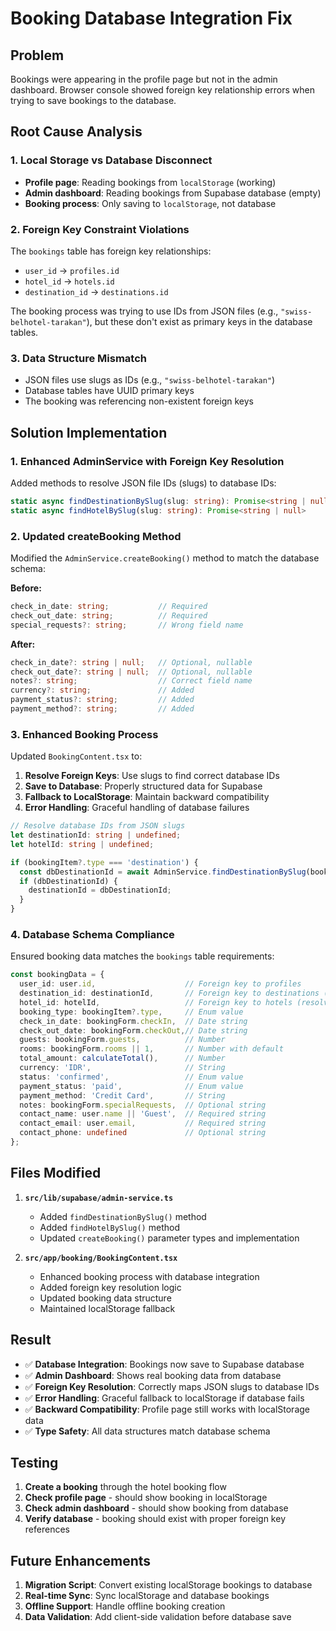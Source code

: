 # Booking Database Integration Fix

## Problem
Bookings were appearing in the profile page but not in the admin dashboard. Browser console showed foreign key relationship errors when trying to save bookings to the database.

## Root Cause Analysis

### 1. **Local Storage vs Database Disconnect**
- **Profile page**: Reading bookings from `localStorage` (working)
- **Admin dashboard**: Reading bookings from Supabase database (empty)
- **Booking process**: Only saving to `localStorage`, not database

### 2. **Foreign Key Constraint Violations**
The `bookings` table has foreign key relationships:
- `user_id` → `profiles.id`
- `hotel_id` → `hotels.id` 
- `destination_id` → `destinations.id`

The booking process was trying to use IDs from JSON files (e.g., `"swiss-belhotel-tarakan"`), but these don't exist as primary keys in the database tables.

### 3. **Data Structure Mismatch**
- JSON files use slugs as IDs (e.g., `"swiss-belhotel-tarakan"`)
- Database tables have UUID primary keys
- The booking was referencing non-existent foreign keys

## Solution Implementation

### 1. **Enhanced AdminService with Foreign Key Resolution**
Added methods to resolve JSON file IDs (slugs) to database IDs:

```typescript
static async findDestinationBySlug(slug: string): Promise<string | null>
static async findHotelBySlug(slug: string): Promise<string | null>
```

### 2. **Updated createBooking Method**
Modified the `AdminService.createBooking()` method to match the database schema:

**Before:**
```typescript
check_in_date: string;           // Required
check_out_date: string;          // Required
special_requests?: string;       // Wrong field name
```

**After:**
```typescript
check_in_date?: string | null;   // Optional, nullable
check_out_date?: string | null;  // Optional, nullable
notes?: string;                  // Correct field name
currency?: string;               // Added
payment_status?: string;         // Added
payment_method?: string;         // Added
```

### 3. **Enhanced Booking Process**
Updated `BookingContent.tsx` to:

1. **Resolve Foreign Keys**: Use slugs to find correct database IDs
2. **Save to Database**: Properly structured data for Supabase
3. **Fallback to LocalStorage**: Maintain backward compatibility
4. **Error Handling**: Graceful handling of database failures

```typescript
// Resolve database IDs from JSON slugs
let destinationId: string | undefined;
let hotelId: string | undefined;

if (bookingItem?.type === 'destination') {
  const dbDestinationId = await AdminService.findDestinationBySlug(bookingItem.id);
  if (dbDestinationId) {
    destinationId = dbDestinationId;
  }
}
```

### 4. **Database Schema Compliance**
Ensured booking data matches the `bookings` table requirements:

```typescript
const bookingData = {
  user_id: user.id,                    // Foreign key to profiles
  destination_id: destinationId,       // Foreign key to destinations (resolved)
  hotel_id: hotelId,                   // Foreign key to hotels (resolved)
  booking_type: bookingItem?.type,     // Enum value
  check_in_date: bookingForm.checkIn,  // Date string
  check_out_date: bookingForm.checkOut,// Date string
  guests: bookingForm.guests,          // Number
  rooms: bookingForm.rooms || 1,       // Number with default
  total_amount: calculateTotal(),      // Number
  currency: 'IDR',                     // String
  status: 'confirmed',                 // Enum value
  payment_status: 'paid',              // Enum value
  payment_method: 'Credit Card',       // String
  notes: bookingForm.specialRequests,  // Optional string
  contact_name: user.name || 'Guest',  // Required string
  contact_email: user.email,           // Required string
  contact_phone: undefined             // Optional string
};
```

## Files Modified

1. **`src/lib/supabase/admin-service.ts`**
   - Added `findDestinationBySlug()` method
   - Added `findHotelBySlug()` method
   - Updated `createBooking()` parameter types and implementation

2. **`src/app/booking/BookingContent.tsx`**
   - Enhanced booking process with database integration
   - Added foreign key resolution logic
   - Updated booking data structure
   - Maintained localStorage fallback

## Result

- ✅ **Database Integration**: Bookings now save to Supabase database
- ✅ **Admin Dashboard**: Shows real booking data from database
- ✅ **Foreign Key Resolution**: Correctly maps JSON slugs to database IDs
- ✅ **Error Handling**: Graceful fallback to localStorage if database fails
- ✅ **Backward Compatibility**: Profile page still works with localStorage data
- ✅ **Type Safety**: All data structures match database schema

## Testing

1. **Create a booking** through the hotel booking flow
2. **Check profile page** - should show booking in localStorage
3. **Check admin dashboard** - should show booking from database
4. **Verify database** - booking should exist with proper foreign key references

## Future Enhancements

1. **Migration Script**: Convert existing localStorage bookings to database
2. **Real-time Sync**: Sync localStorage and database bookings
3. **Offline Support**: Handle offline booking creation
4. **Data Validation**: Add client-side validation before database save
